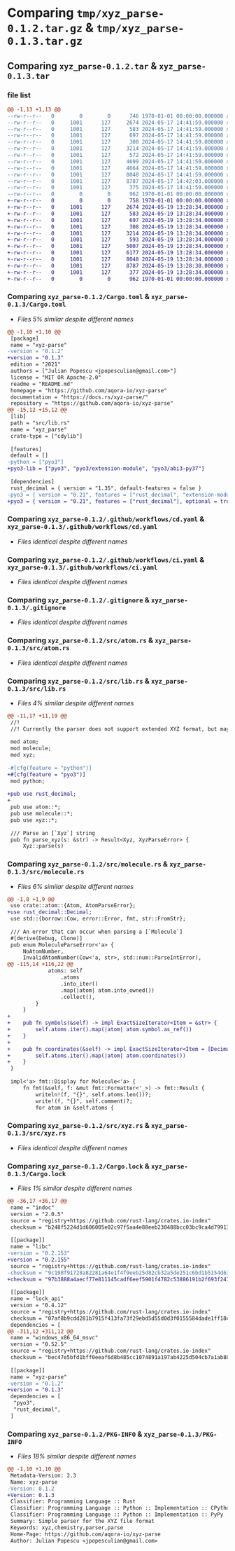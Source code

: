 # Comparing `tmp/xyz_parse-0.1.2.tar.gz` & `tmp/xyz_parse-0.1.3.tar.gz`

## Comparing `xyz_parse-0.1.2.tar` & `xyz_parse-0.1.3.tar`

### file list

```diff
@@ -1,13 +1,13 @@
--rw-r--r--   0        0        0      746 1970-01-01 00:00:00.000000 xyz_parse-0.1.2/Cargo.toml
--rw-r--r--   0     1001      127     2674 2024-05-17 14:41:59.000000 xyz_parse-0.1.2/.github/workflows/cd.yaml
--rw-r--r--   0     1001      127      583 2024-05-17 14:41:59.000000 xyz_parse-0.1.2/.github/workflows/ci.yaml
--rw-r--r--   0     1001      127      697 2024-05-17 14:41:59.000000 xyz_parse-0.1.2/.gitignore
--rw-r--r--   0     1001      127      308 2024-05-17 14:41:59.000000 xyz_parse-0.1.2/README.md
--rw-r--r--   0     1001      127     3214 2024-05-17 14:41:59.000000 xyz_parse-0.1.2/src/atom.rs
--rw-r--r--   0     1001      127      572 2024-05-17 14:41:59.000000 xyz_parse-0.1.2/src/lib.rs
--rw-r--r--   0     1001      127     4699 2024-05-17 14:41:59.000000 xyz_parse-0.1.2/src/molecule.rs
--rw-r--r--   0     1001      127     4664 2024-05-17 14:41:59.000000 xyz_parse-0.1.2/src/python.rs
--rw-r--r--   0     1001      127     8048 2024-05-17 14:41:59.000000 xyz_parse-0.1.2/src/xyz.rs
--rw-r--r--   0     1001      127     8787 2024-05-17 14:42:03.000000 xyz_parse-0.1.2/Cargo.lock
--rw-r--r--   0     1001      127      375 2024-05-17 14:41:59.000000 xyz_parse-0.1.2/pyproject.toml
--rw-r--r--   0        0        0      962 1970-01-01 00:00:00.000000 xyz_parse-0.1.2/PKG-INFO
+-rw-r--r--   0        0        0      758 1970-01-01 00:00:00.000000 xyz_parse-0.1.3/Cargo.toml
+-rw-r--r--   0     1001      127     2674 2024-05-19 13:28:34.000000 xyz_parse-0.1.3/.github/workflows/cd.yaml
+-rw-r--r--   0     1001      127      583 2024-05-19 13:28:34.000000 xyz_parse-0.1.3/.github/workflows/ci.yaml
+-rw-r--r--   0     1001      127      697 2024-05-19 13:28:34.000000 xyz_parse-0.1.3/.gitignore
+-rw-r--r--   0     1001      127      308 2024-05-19 13:28:34.000000 xyz_parse-0.1.3/README.md
+-rw-r--r--   0     1001      127     3214 2024-05-19 13:28:34.000000 xyz_parse-0.1.3/src/atom.rs
+-rw-r--r--   0     1001      127      593 2024-05-19 13:28:34.000000 xyz_parse-0.1.3/src/lib.rs
+-rw-r--r--   0     1001      127     5007 2024-05-19 13:28:34.000000 xyz_parse-0.1.3/src/molecule.rs
+-rw-r--r--   0     1001      127     6177 2024-05-19 13:28:34.000000 xyz_parse-0.1.3/src/python.rs
+-rw-r--r--   0     1001      127     8048 2024-05-19 13:28:34.000000 xyz_parse-0.1.3/src/xyz.rs
+-rw-r--r--   0     1001      127     8787 2024-05-19 13:28:38.000000 xyz_parse-0.1.3/Cargo.lock
+-rw-r--r--   0     1001      127      377 2024-05-19 13:28:34.000000 xyz_parse-0.1.3/pyproject.toml
+-rw-r--r--   0        0        0      962 1970-01-01 00:00:00.000000 xyz_parse-0.1.3/PKG-INFO
```

### Comparing `xyz_parse-0.1.2/Cargo.toml` & `xyz_parse-0.1.3/Cargo.toml`

 * *Files 5% similar despite different names*

```diff
@@ -1,10 +1,10 @@
 [package]
 name = "xyz-parse"
-version = "0.1.2"
+version = "0.1.3"
 edition = "2021"
 authors = ["Julian Popescu <jpopesculian@gmail.com>"]
 license = "MIT OR Apache-2.0"
 readme = "README.md"
 homepage = "https://github.com/aqora-io/xyz-parse"
 documentation = "https://docs.rs/xyz-parse/"
 repository = "https://github.com/aqora-io/xyz-parse"
@@ -15,12 +15,12 @@
 [lib]
 path = "src/lib.rs"
 name = "xyz_parse"
 crate-type = ["cdylib"]
 
 [features]
 default = []
-python = ["pyo3"]
+pyo3-lib = ["pyo3", "pyo3/extension-module", "pyo3/abi3-py37"]
 
 [dependencies]
 rust_decimal = { version = "1.35", default-features = false }
-pyo3 = { version = "0.21", features = ["rust_decimal", "extension-module", "abi3-py37"], optional = true }
+pyo3 = { version = "0.21", features = ["rust_decimal"], optional = true }
```

### Comparing `xyz_parse-0.1.2/.github/workflows/cd.yaml` & `xyz_parse-0.1.3/.github/workflows/cd.yaml`

 * *Files identical despite different names*

### Comparing `xyz_parse-0.1.2/.github/workflows/ci.yaml` & `xyz_parse-0.1.3/.github/workflows/ci.yaml`

 * *Files identical despite different names*

### Comparing `xyz_parse-0.1.2/.gitignore` & `xyz_parse-0.1.3/.gitignore`

 * *Files identical despite different names*

### Comparing `xyz_parse-0.1.2/src/atom.rs` & `xyz_parse-0.1.3/src/atom.rs`

 * *Files identical despite different names*

### Comparing `xyz_parse-0.1.2/src/lib.rs` & `xyz_parse-0.1.3/src/lib.rs`

 * *Files 4% similar despite different names*

```diff
@@ -11,17 +11,19 @@
 //!
 //! Currently the parser does not support extended XYZ format, but may do so in the future
 
 mod atom;
 mod molecule;
 mod xyz;
 
-#[cfg(feature = "python")]
+#[cfg(feature = "pyo3")]
 mod python;
 
+pub use rust_decimal;
+
 pub use atom::*;
 pub use molecule::*;
 pub use xyz::*;
 
 /// Parse an [`Xyz`] string
 pub fn parse_xyz(s: &str) -> Result<Xyz, XyzParseError> {
     Xyz::parse(s)
```

### Comparing `xyz_parse-0.1.2/src/molecule.rs` & `xyz_parse-0.1.3/src/molecule.rs`

 * *Files 6% similar despite different names*

```diff
@@ -1,8 +1,9 @@
 use crate::atom::{Atom, AtomParseError};
+use rust_decimal::Decimal;
 use std::{borrow::Cow, error::Error, fmt, str::FromStr};
 
 /// An error that can occur when parsing a [`Molecule`]
 #[derive(Debug, Clone)]
 pub enum MoleculeParseError<'a> {
     NoAtomNumber,
     InvalidAtomNumber(Cow<'a, str>, std::num::ParseIntError),
@@ -115,14 +116,22 @@
             atoms: self
                 .atoms
                 .into_iter()
                 .map(|atom| atom.into_owned())
                 .collect(),
         }
     }
+
+    pub fn symbols(&self) -> impl ExactSizeIterator<Item = &str> {
+        self.atoms.iter().map(|atom| atom.symbol.as_ref())
+    }
+
+    pub fn coordinates(&self) -> impl ExactSizeIterator<Item = [Decimal; 3]> + '_ {
+        self.atoms.iter().map(|atom| atom.coordinates())
+    }
 }
 
 impl<'a> fmt::Display for Molecule<'a> {
     fn fmt(&self, f: &mut fmt::Formatter<'_>) -> fmt::Result {
         writeln!(f, "{}", self.atoms.len())?;
         write!(f, "{}", self.comment)?;
         for atom in &self.atoms {
```

### Comparing `xyz_parse-0.1.2/src/xyz.rs` & `xyz_parse-0.1.3/src/xyz.rs`

 * *Files identical despite different names*

### Comparing `xyz_parse-0.1.2/Cargo.lock` & `xyz_parse-0.1.3/Cargo.lock`

 * *Files 1% similar despite different names*

```diff
@@ -36,17 +36,17 @@
 name = "indoc"
 version = "2.0.5"
 source = "registry+https://github.com/rust-lang/crates.io-index"
 checksum = "b248f5224d1d606005e02c97f5aa4e88eeb230488bcc03bc9ca4d7991399f2b5"
 
 [[package]]
 name = "libc"
-version = "0.2.153"
+version = "0.2.155"
 source = "registry+https://github.com/rust-lang/crates.io-index"
-checksum = "9c198f91728a82281a64e1f4f9eeb25d82cb32a5de251c6bd1b5154d63a8e7bd"
+checksum = "97b3888a4aecf77e811145cadf6eef5901f4782c53886191b2f693f24761847c"
 
 [[package]]
 name = "lock_api"
 version = "0.4.12"
 source = "registry+https://github.com/rust-lang/crates.io-index"
 checksum = "07af8b9cdd281b7915f413fa73f29ebd5d55d0d3f0155584dade1ff18cea1b17"
 dependencies = [
@@ -311,12 +311,12 @@
 name = "windows_x86_64_msvc"
 version = "0.52.5"
 source = "registry+https://github.com/rust-lang/crates.io-index"
 checksum = "bec47e5bfd1bff0eeaf6d8b485cc1074891a197ab4225d504cb7a1ab88b02bf0"
 
 [[package]]
 name = "xyz-parse"
-version = "0.1.2"
+version = "0.1.3"
 dependencies = [
  "pyo3",
  "rust_decimal",
 ]
```

### Comparing `xyz_parse-0.1.2/PKG-INFO` & `xyz_parse-0.1.3/PKG-INFO`

 * *Files 18% similar despite different names*

```diff
@@ -1,10 +1,10 @@
 Metadata-Version: 2.3
 Name: xyz-parse
-Version: 0.1.2
+Version: 0.1.3
 Classifier: Programming Language :: Rust
 Classifier: Programming Language :: Python :: Implementation :: CPython
 Classifier: Programming Language :: Python :: Implementation :: PyPy
 Summary: Simple parser for the XYZ file format
 Keywords: xyz,chemistry,parser,parse
 Home-Page: https://github.com/aqora-io/xyz-parse
 Author: Julian Popescu <jpopesculian@gmail.com>
```

